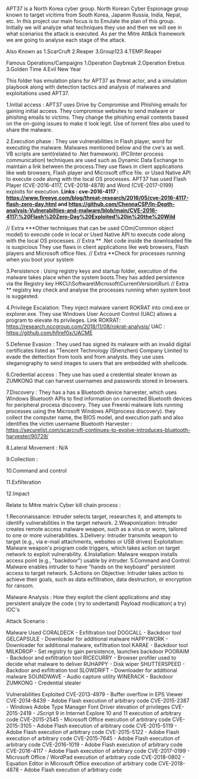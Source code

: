 APT37 is a North Korea cyber group. North Korean Cyber Espionage group known to target vicitims from South Korea, Japanm Russia, India, Nepal, etc. In this project our main focus is to Emulate the plan of this group. Initially we will analyze what techniques they use and then we will see in what scenarios the attack is executed. As per the Mitre Att&ck framework we are going to analyse each stage of the attack.

Also Known as
1.ScarCruft
2.Reaper
3.Group123
4.TEMP.Reaper

Famous Operations/Campaigns
1.Operation Daybreak
2.Operation Erebus
3.Golden Time
4.Evil New Year

This folder has emulation plans for APT37 as threat actor, and a simulation playbook along with detection tactics and analysis of malwares and exploitations used APT37.

1.Initial access : APT37 uses Drive by Compromise and Phishing emails for gaining initial access. They compromise websites to send malware or phishing emails to victims. They change the phishing email contents based on the on-going issues to make it look legit. Use of torrent files also used to share the malware.

2.Execution phase : They use vulnerabilities in Flash player, word for executing the malware. Malwares mentioned below and the cve's as well. VB scripts are sent(related to .Net framework). IPC(Inter process communication) techniques are used such as Dynamic Data Exchange to maintain a link between the process.They use flaws in client applications like web browsers, Flash player and Microsoft office file. or Used Native API to execute code along with the local OS processes. APT37 has used Flash Player (CVE-2016-4117, CVE-2018-4878) and Word (CVE-2017-0199) exploits for execution. 
**Links : cve-2016-4117 : https://www.fireeye.com/blog/threat-research/2016/05/cve-2016-4117-flash-zero-day.html and https://github.com/ChennaCSP/In-Depth-analysis-Vulnerabilties-and-malware/blob/main/CVE-2016-4117:%20Flash%20Zero-Day%20Exploited%20in%20the%20Wild**

// Extra ***Other techniques that can be used COm(Common object model) to execute code in local or Used Native API to execute code along with the local OS processes. // Extra ** .Net code inside the downloaded file is suspicious They use flaws in client applications like web browsers, Flash players and Microsoft office files. // Extra **Check for processes running when you boot your system

3.Persistence : Using registry keys and startup folder, execution of the malware takes place when the system boots.They has added persistence via the Registry key HKCU\Software\Microsoft\CurrentVersion\Run\ // Extra ** registry key check and analyse the processes running when system boot is suggested.

4.Privilege Escalation: They inject malware varient ROKRAT into cmd.exe or explorer.exe. They use Windows User Account Control (UAC) allows a program to elevate its privileges. Link ROKRAT: https://research.nccgroup.com/2018/11/08/rokrat-analysis/ UAC : https://github.com/hfiref0x/UACME

5.Defense Evasion : They used has signed its malware with an invalid digital certificates listed as "Tencent Technology (Shenzhen) Company Limited to evade the dettection from tools and from analysts. they use uses steganography to send images to users that are embedded with shellcode.

6.Credential access : They use has used a credential stealer known as ZUMKONG that can harvest usernames and passwords stored in browsers.

7.Discovery : They has a has a Bluetooth device harvester, which uses Windows Bluetooth APIs to find information on connected Bluetooth devices for peripheral process discovery. They use Freenki malware lists running processes using the Microsoft Windows API(process discovery). they collect the computer name, the BIOS model, and execution path and also identifies the victim username Bluetooth Harvester : https://securelist.com/scarcruft-continues-to-evolve-introduces-bluetooth-harvester/90729/

8.Lateral Movement : N/A

9.Collection :

10.Command and control

11.Exfilteration

12.Impact

Relate to Mitre matrix Cyber kill chain process :

1.Reconnaissance: Intruder selects target, researches it, and attempts to identify vulnerabilities in the target network.
2.Weaponization: Intruder creates remote access malware weapon, such as a virus or worm, tailored to one or more vulnerabilities.
3.Delivery: Intruder transmits weapon to target (e.g., via e-mail attachments, websites or USB drives) Exploitation: Malware weapon's program code triggers, which takes action on target network to exploit vulnerability. 
4.Installation: Malware weapon installs access point (e.g., "backdoor") usable by intruder. 
5.Command and Control: Malware enables intruder to have "hands on the keyboard" persistent access to target network. 
5.Actions on Objective: Intruder takes action to achieve their goals, such as data exfiltration, data destruction, or encryption for ransom.

Malware Analysis :
How they exploit the client applications and stay persistent
analyze the code ( try to undertand)
Payload modiication( a try)
IOC's

Attack Scenario :


Malware Used
CORALDECK - Exfiltration tool
DOGCALL - Backdoor tool
GELCAPSULE - Downloader for additional malware
HAPPYWORK - Downloader for additional malware, exfiltration tool
KARAE - Backdoor tool
MILKDROP - Set registry to gain persistence, launches backdoor
POORAIM - Backdoor and exfiltration tool
RICECURRY - Browser profiler used to decide what malware to deliver
RUHAPPY - Disk wiper
SHUTTERSPEED - Backdoor and exfiltration tool
SLOWDRIFT - Downloader for additional malware
SOUNDWAVE - Audio capture utility
WINERACK - Backdoor
ZUMKONG - Credential stealer

Vulnerabilities Exploited
 CVE-2013-4979 - Buffer overflow in EPS Viewer
 CVE-2014-8439 - Adobe Flash execution of arbitrary code
 CVE-2015-2387 - Windows Adobe Type Manager Font Driver elevation of privileges
 CVE-2015-2419 - JScript 9 in Internet Explore 10 and 11 execution of arbitrary code
 CVE-2015-2545 - Microsoft Office execution of arbitrary code
 CVE-2015-3105 - Adobe Flash execution of arbitrary code
 CVE-2015-5119 - Adobe Flash execution of arbitrary code
 CVE-2015-5122 - Adobe Flash execution of arbitrary code
 CVE-2015-7645 - Adobe Flash execution of arbitrary code
 CVE-2016-1019 - Adobe Flash execution of arbitrary code
 CVE-2016-4117 - Adobe Flash execution of arbitrary code
 CVE-2017-0199 - Microsoft Office / WordPad execution of arbitrary code
 CVE-2018-0802 - Equation Editor in Microsoft Office execution of arbitrary code
 CVE-2018-4878 - Adobe Flash execution of arbitrary code
